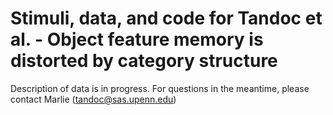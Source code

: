 # Stimuli, data, and code for Tandoc et al. - Object feature memory is distorted by category structure

Description of data is in progress. For questions in the meantime, please contact Marlie (tandoc@sas.upenn.edu)
